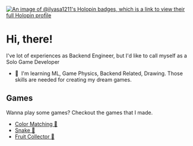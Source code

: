 [![An image of @ilyasa1211's Holopin badges, which is a link to view their full Holopin profile](https://holopin.me/ilyasa1211)](https://holopin.io/@ilyasa1211)

# Hi, there! 

I've lot of experiences as Backend Engineer, but I'd like to call myself as a Solo Game Developer

*   🧠  I'm learning ML, Game Physics, Backend Related, Drawing. Those skills are needed for creating my dream games.

## Games

Wanna play some games? Checkout the games that I made.

- [Color Matching 🌈](https://ilyasa1211.github.io/game-matching-color/)
- [Snake 🐍](https://ilyasa1211.github.io/game-snake/)
- [Fruit Collector 🍊](https://ilyasa1211.github.io/game-fruit-collector/)
